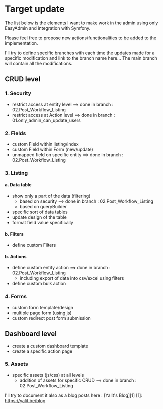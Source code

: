 # Target update

The list below is the elements I want to make work in the admin using only EasyAdmin and integration with Symfony.

Please feel free to propose new actions/functionalities to be added to the implementation.

I'll try to define specific branches with each time the updates made for a specific modification and link to the branch name here... The main branch will contain all the modifications.

## CRUD level
### 1. Security
- restrict access at entity level ==> done in branch : 02.Post_Workflow_Listing
- restrict access at Action level ==> done in branch : 01.only_admin_can_update_users 

### 2. Fields
- custom Field within listing/index
- custom Field within Form (new/update)
- unmapped field on specific entity ==> done in branch : 02.Post_Workflow_Listing

### 3. Listing
#### a. Data table
- show only a part of the data (filtering)
  - based on security ==> done in branch : 02.Post_Workflow_Listing
  - based on queryBuilder
- specific sort of data tables
- update design of the table
- format field value specifically

#### b. Filters
- define custom Filters

#### b. Actions
- define custom entity action ==> done in branch : 02.Post_Workflow_Listing
  - including export of data into csv/excel using filters
- define custom bulk action

### 4. Forms
- custom form template/design
- multiple page form (using js)
- custom redirect post form submission

## Dashboard level
- create a custom dashboard template
- create a specific action page 

### 5. Assets
- specific assets (js/css) at all levels
  - addition of assets for specific CRUD ==> done in branch : 02.Post_Workflow_Listing


I'll try to document it also as a blog posts here : [Yalit's Blog][1]
[1]: https://yalit.be/blog